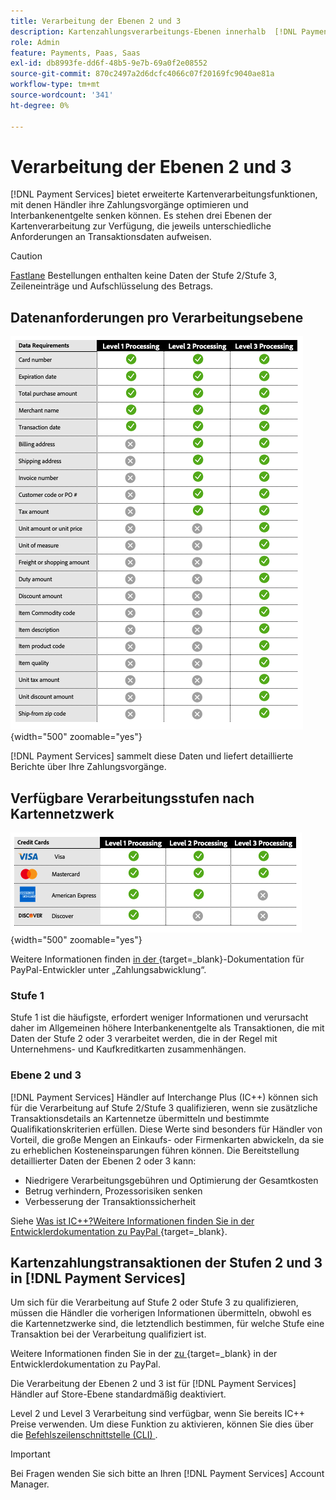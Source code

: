 ```yaml
---
title: Verarbeitung der Ebenen 2 und 3
description: Kartenzahlungsverarbeitungs-Ebenen innerhalb  [!DNL Payment Services]  Transaktionen.
role: Admin
feature: Payments, Paas, Saas
exl-id: db8993fe-dd6f-48b5-9e7b-69a0f2e08552
source-git-commit: 870c2497a2d6dcfc4066c07f20169fc9040ae81a
workflow-type: tm+mt
source-wordcount: '341'
ht-degree: 0%

---
```


# Verarbeitung der Ebenen 2 und 3

[!DNL Payment Services] bietet erweiterte Kartenverarbeitungsfunktionen, mit denen Händler ihre Zahlungsvorgänge optimieren und Interbankenentgelte senken können. Es stehen drei Ebenen der Kartenverarbeitung zur Verfügung, die jeweils unterschiedliche Anforderungen an Transaktionsdaten aufweisen.

>[!CAUTION]
>
> [Fastlane](payments-options.md#fastlane-button) Bestellungen enthalten keine Daten der Stufe 2/Stufe 3, Zeileneinträge und Aufschlüsselung des Betrags.

## Datenanforderungen pro Verarbeitungsebene

![Transaktionsbericht](assets/level-processing-details.png){width="500" zoomable="yes"}

[!DNL Payment Services] sammelt diese Daten und liefert detaillierte Berichte über Ihre Zahlungsvorgänge.

## Verfügbare Verarbeitungsstufen nach Kartennetzwerk

![Kartendetails](assets/cards-details-level-processing.png){width="500" zoomable="yes"}

Weitere Informationen finden [ in der ](https://developer.paypal.com/docs/checkout/advanced/processing/){target=_blank}-Dokumentation für PayPal-Entwickler unter „Zahlungsabwicklung“.

### Stufe 1

Stufe 1 ist die häufigste, erfordert weniger Informationen und verursacht daher im Allgemeinen höhere Interbankenentgelte als Transaktionen, die mit Daten der Stufe 2 oder 3 verarbeitet werden, die in der Regel mit Unternehmens- und Kaufkreditkarten zusammenhängen.

### Ebene 2 und 3

[!DNL Payment Services] Händler auf Interchange Plus (IC++) können sich für die Verarbeitung auf Stufe 2/Stufe 3 qualifizieren, wenn sie zusätzliche Transaktionsdetails an Kartennetze übermitteln und bestimmte Qualifikationskriterien erfüllen. Diese Werte sind besonders für Händler von Vorteil, die große Mengen an Einkaufs- oder Firmenkarten abwickeln, da sie zu erheblichen Kosteneinsparungen führen können. Die Bereitstellung detaillierter Daten der Ebenen 2 oder 3 kann:

* Niedrigere Verarbeitungsgebühren und Optimierung der Gesamtkosten
* Betrug verhindern, Prozessorisiken senken
* Verbesserung der Transaktionssicherheit

Siehe [Was ist IC++?Weitere Informationen finden Sie in der Entwicklerdokumentation zu PayPal ](https://www.paypal.com/us/brc/article/what-is-interchange-plus-plus){target=_blank}.

## Kartenzahlungstransaktionen der Stufen 2 und 3 in [!DNL Payment Services]

Um sich für die Verarbeitung auf Stufe 2 oder Stufe 3 zu qualifizieren, müssen die Händler die vorherigen Informationen übermitteln, obwohl es die Kartennetzwerke sind, die letztendlich bestimmen, für welche Stufe eine Transaktion bei der Verarbeitung qualifiziert ist.

Weitere Informationen finden Sie in der [ zu ](https://www.paypal.com/us/cshelp/article/ts2278?_ga=1.131773126.875104296.1712843492){target=_blank} in der Entwicklerdokumentation zu PayPal.

Die Verarbeitung der Ebenen 2 und 3 ist für [!DNL Payment Services] Händler auf Store-Ebene standardmäßig deaktiviert.

Level 2 und Level 3 Verarbeitung sind verfügbar, wenn Sie bereits IC++ Preise verwenden. Um diese Funktion zu aktivieren, können Sie dies über die [Befehlszeilenschnittstelle (CLI) ](configure-cli.md).

>[!IMPORTANT]
>
>Bei Fragen wenden Sie sich bitte an Ihren [!DNL Payment Services] Account Manager.
